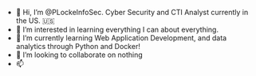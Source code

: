 - 👋 Hi, I’m @PLockeInfoSec. Cyber Security and CTI Analyst currently in the US. &#x1F1FA;&#x1F1F8;
- 👀 I’m interested in learning everything I can about everything.
- 🌱 I’m currently learning Web Application Development, and data analytics through Python and Docker!
- 💞️ I’m looking to collaborate on nothing
- 📫 

<!---
PLockeInfoSec/PLockeInfoSec is a ✨ special ✨ repository because its `README.md` (this file) appears on your GitHub profile.
You can click the Preview link to take a look at your changes.
--->

